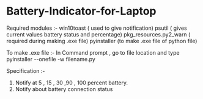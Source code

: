 # Battery-Indicator-for-Laptop

Required modules :- 
 win10toast ( used to give notification)
 psutil ( gives current values battery status and percentage)
 pkg_resources.py2_warn ( required during making .exe file)
 pyinstaller (to make .exe file of python file)
 
 To make .exe file :- In Command prompt , go to file location and type 
 pyinstaller --onefile -w filename.py
 
Specification :- 
  1. Notify at 5 , 15 , 30 ,90 , 100 percent battery.
  2. Notify about battery connection status
